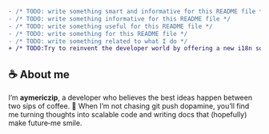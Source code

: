 ```diff
- /* TODO: write something smart and informative for this README file */
- /* TODO: write something informative for this README file */
- /* TODO: write something useful for this README file */
- /* TODO: write something for this README file */
- /* TODO: write something related to what I do */
+ /* TODO:Try to reinvent the developer world by offering a new i18n solution that rethinks developer scalability */
```

## ☕ About me

I’m **aymericzip**, a developer who believes the best ideas happen between two sips of coffee. 🌱
When I’m not chasing git push dopamine, you’ll find me turning thoughts into scalable code and writing docs that (hopefully) make future‑me smile.
